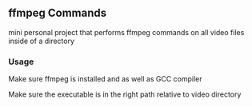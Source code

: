 
## ffmpeg Commands


mini personal project that performs ffmpeg commands on all video files inside of a directory

### Usage
Make sure ffmpeg is installed and as well as GCC compiler

Make sure the executable is in the right path relative to video directory

